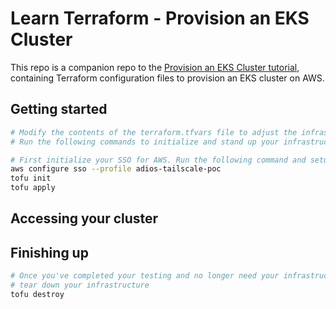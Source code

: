 # Learn Terraform - Provision an EKS Cluster

This repo is a companion repo to the [Provision an EKS Cluster tutorial](https://developer.hashicorp.com/terraform/tutorials/kubernetes/eks), containing
Terraform configuration files to provision an EKS cluster on AWS.

## Getting started

```bash
# Modify the contents of the terraform.tfvars file to adjust the infrastructure as needed
# Run the following commands to initialize and stand up your infrastructure

# First initialize your SSO for AWS. Run the following command and setup your project
aws configure sso --profile adios-tailscale-poc
tofu init
tofu apply
```

## Accessing your cluster

## Finishing up

```bash
# Once you've completed your testing and no longer need your infrastructure you'll need to
# tear down your infrastructure
tofu destroy
```
